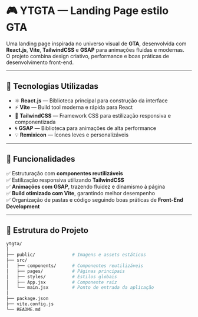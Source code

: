 # 🎮 YTGTA — Landing Page estilo GTA

Uma landing page inspirada no universo visual de **GTA**, desenvolvida com **React.js**, **Vite**, **TailwindCSS** e **GSAP** para animações fluidas e modernas.  
O projeto combina design criativo, performance e boas práticas de desenvolvimento front-end.

---

## 🚀 Tecnologias Utilizadas

- ⚛️ **React.js** — Biblioteca principal para construção da interface  
- ⚡ **Vite** — Build tool moderna e rápida para React  
- 🎨 **TailwindCSS** — Framework CSS para estilização responsiva e componentizada  
- 🌀 **GSAP** — Biblioteca para animações de alta performance  
- 💡 **Remixicon** — Ícones leves e personalizáveis  

---

## 🧩 Funcionalidades

✅ Estruturação com **componentes reutilizáveis**  
✅ Estilização responsiva utilizando **TailwindCSS**  
✅ **Animações com GSAP**, trazendo fluidez e dinamismo à página  
✅ **Build otimizado com Vite**, garantindo melhor desempenho  
✅ Organização de pastas e código seguindo boas práticas de **Front-End Development**

---

## 📁 Estrutura do Projeto

```bash
ytgta/
│
├── public/              # Imagens e assets estáticos
├── src/
│   ├── components/      # Componentes reutilizáveis
│   ├── pages/           # Páginas principais
│   ├── styles/          # Estilos globais
│   ├── App.jsx          # Componente raiz
│   └── main.jsx         # Ponto de entrada da aplicação
│
├── package.json
├── vite.config.js
└── README.md

